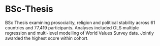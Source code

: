 # BSc-Thesis
BSc Thesis examining prosociality, religion and political stability across 61 countries and 77,419 participants. Analyses included OLS multiple regression and multi-level modelling of World Values Survey data. Jointly awarded the highest score within cohort.
